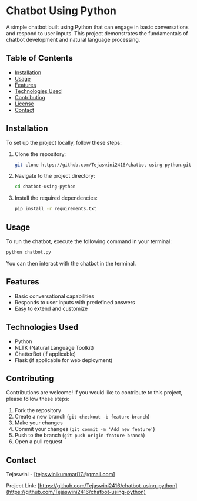 
# Chatbot Using Python

A simple chatbot built using Python that can engage in basic conversations and respond to user inputs. This project demonstrates the fundamentals of chatbot development and natural language processing.

## Table of Contents

- [Installation](#installation)
- [Usage](#usage)
- [Features](#features)
- [Technologies Used](#technologies-used)
- [Contributing](#contributing)
- [License](#license)
- [Contact](#contact)

## Installation

To set up the project locally, follow these steps:

1. Clone the repository:
   ```bash
   git clone https://github.com/Tejaswini2416/chatbot-using-python.git
   ```
2. Navigate to the project directory:
   ```bash
   cd chatbot-using-python
   ```
3. Install the required dependencies:
   ```bash
   pip install -r requirements.txt
   ```

## Usage

To run the chatbot, execute the following command in your terminal:

```bash
python chatbot.py
```

You can then interact with the chatbot in the terminal.

## Features

- Basic conversational capabilities
- Responds to user inputs with predefined answers
- Easy to extend and customize

## Technologies Used

- Python
- NLTK (Natural Language Toolkit)
- ChatterBot (if applicable)
- Flask (if applicable for web deployment)

## Contributing

Contributions are welcome! If you would like to contribute to this project, please follow these steps:

1. Fork the repository
2. Create a new branch (`git checkout -b feature-branch`)
3. Make your changes
4. Commit your changes (`git commit -m 'Add new feature'`)
5. Push to the branch (`git push origin feature-branch`)
6. Open a pull request


## Contact

Tejaswini - [tejaswinikummari17@gmail.com]

Project Link: [https://github.com/Tejaswini2416/chatbot-using-python](https://github.com/Tejaswini2416/chatbot-using-python)
```
